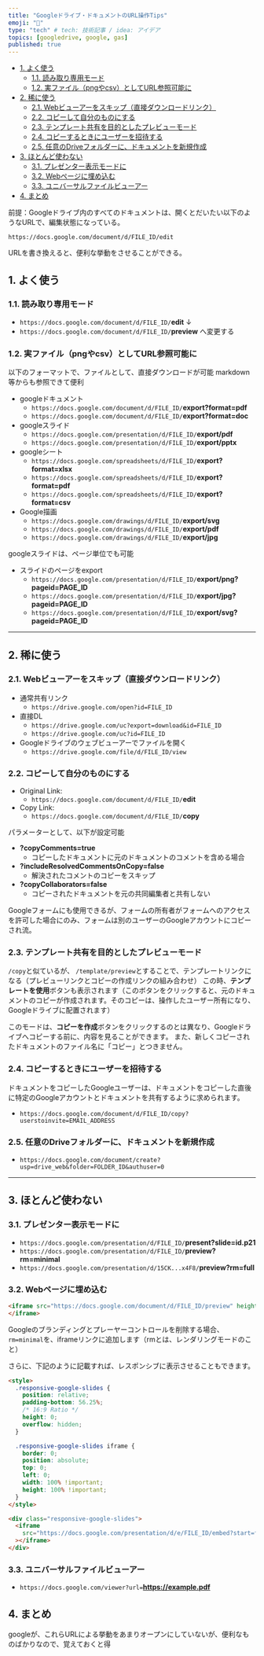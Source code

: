 ```yaml
---
title: "Googleドライブ・ドキュメントのURL操作Tips"
emoji: "🕌"
type: "tech" # tech: 技術記事 / idea: アイデア
topics: [googledrive, google, gas]
published: true
---
```


- [1. よく使う](#1.-%E3%82%88%E3%81%8F%E4%BD%BF%E3%81%86)
  - [1.1. 読み取り専用モード](#1.1.-%E8%AA%AD%E3%81%BF%E5%8F%96%E3%82%8A%E5%B0%82%E7%94%A8%E3%83%A2%E3%83%BC%E3%83%89)
  - [1.2. 実ファイル（pngやcsv）としてURL参照可能に](#1.2.-%E5%AE%9F%E3%83%95%E3%82%A1%E3%82%A4%E3%83%AB%EF%BC%88png%E3%82%84csv%EF%BC%89%E3%81%A8%E3%81%97%E3%81%A6url%E5%8F%82%E7%85%A7%E5%8F%AF%E8%83%BD%E3%81%AB)
- [2. 稀に使う](#2.-%E7%A8%80%E3%81%AB%E4%BD%BF%E3%81%86)
  - [2.1. Webビューアーをスキップ（直接ダウンロードリンク）](#2.1.-web%E3%83%93%E3%83%A5%E3%83%BC%E3%82%A2%E3%83%BC%E3%82%92%E3%82%B9%E3%82%AD%E3%83%83%E3%83%97%EF%BC%88%E7%9B%B4%E6%8E%A5%E3%83%80%E3%82%A6%E3%83%B3%E3%83%AD%E3%83%BC%E3%83%89%E3%83%AA%E3%83%B3%E3%82%AF%EF%BC%89)
  - [2.2. コピーして自分のものにする](#2.2.-%E3%82%B3%E3%83%94%E3%83%BC%E3%81%97%E3%81%A6%E8%87%AA%E5%88%86%E3%81%AE%E3%82%82%E3%81%AE%E3%81%AB%E3%81%99%E3%82%8B)
  - [2.3. テンプレート共有を目的としたプレビューモード](#2.3.-%E3%83%86%E3%83%B3%E3%83%97%E3%83%AC%E3%83%BC%E3%83%88%E5%85%B1%E6%9C%89%E3%82%92%E7%9B%AE%E7%9A%84%E3%81%A8%E3%81%97%E3%81%9F%E3%83%97%E3%83%AC%E3%83%93%E3%83%A5%E3%83%BC%E3%83%A2%E3%83%BC%E3%83%89)
  - [2.4. コピーするときにユーザーを招待する](#2.4.-%E3%82%B3%E3%83%94%E3%83%BC%E3%81%99%E3%82%8B%E3%81%A8%E3%81%8D%E3%81%AB%E3%83%A6%E3%83%BC%E3%82%B6%E3%83%BC%E3%82%92%E6%8B%9B%E5%BE%85%E3%81%99%E3%82%8B)
  - [2.5. 任意のDriveフォルダーに、ドキュメントを新規作成](#2.5.-%E4%BB%BB%E6%84%8F%E3%81%AEdrive%E3%83%95%E3%82%A9%E3%83%AB%E3%83%80%E3%83%BC%E3%81%AB%E3%80%81%E3%83%89%E3%82%AD%E3%83%A5%E3%83%A1%E3%83%B3%E3%83%88%E3%82%92%E6%96%B0%E8%A6%8F%E4%BD%9C%E6%88%90)
- [3. ほとんど使わない](#3.-%E3%81%BB%E3%81%A8%E3%82%93%E3%81%A9%E4%BD%BF%E3%82%8F%E3%81%AA%E3%81%84)
  - [3.1. プレゼンター表示モードに](#3.1.-%E3%83%97%E3%83%AC%E3%82%BC%E3%83%B3%E3%82%BF%E3%83%BC%E8%A1%A8%E7%A4%BA%E3%83%A2%E3%83%BC%E3%83%89%E3%81%AB)
  - [3.2. Webページに埋め込む](#3.2.-web%E3%83%9A%E3%83%BC%E3%82%B8%E3%81%AB%E5%9F%8B%E3%82%81%E8%BE%BC%E3%82%80)
  - [3.3. ユニバーサルファイルビューアー](#3.3.-%E3%83%A6%E3%83%8B%E3%83%90%E3%83%BC%E3%82%B5%E3%83%AB%E3%83%95%E3%82%A1%E3%82%A4%E3%83%AB%E3%83%93%E3%83%A5%E3%83%BC%E3%82%A2%E3%83%BC)
- [4. まとめ](#4.-%E3%81%BE%E3%81%A8%E3%82%81)

前提：Googleドライブ内のすべてのドキュメントは、開くとだいたい以下のようなURLで、編集状態になっている。

`https://docs.google.com/document/d/FILE_ID/edit`

URLを書き換えると、便利な挙動をさせることができる。

## 1. よく使う

### 1.1. 読み取り専用モード

- `https://docs.google.com/document/d/FILE_ID/`**edit**
  ↓
- `https://docs.google.com/document/d/FILE_ID/`**preview**
  へ変更する

### 1.2. 実ファイル（pngやcsv）としてURL参照可能に

以下のフォーマットで、ファイルとして、直接ダウンロードが可能
markdown等からも参照できて便利

- googleドキュメント
  - `https://docs.google.com/document/d/FILE_ID/`**export?format=pdf**
  - `https://docs.google.com/document/d/FILE_ID/`**export?format=doc**
- googleスライド
  - `https://docs.google.com/presentation/d/FILE_ID/`**export/pdf**
  - `https://docs.google.com/presentation/d/FILE_ID/`**export/pptx**
- googleシート
  - `https://docs.google.com/spreadsheets/d/FILE_ID/`**export?format=xlsx**
  - `https://docs.google.com/spreadsheets/d/FILE_ID/`**export?format=pdf**
  - `https://docs.google.com/spreadsheets/d/FILE_ID/`**export?format=csv**
- Google描画
  - `https://docs.google.com/drawings/d/FILE_ID/`**export/svg**
  - `https://docs.google.com/drawings/d/FILE_ID/`**export/pdf**
  - `https://docs.google.com/drawings/d/FILE_ID/`**export/jpg**

googleスライドは、ページ単位でも可能

- スライドのページをexport
  - `https://docs.google.com/presentation/d/FILE_ID/`**export/png?pageid=PAGE_ID**
  - `https://docs.google.com/presentation/d/FILE_ID/`**export/jpg?pageid=PAGE_ID**
  - `https://docs.google.com/presentation/d/FILE_ID/`**export/svg?pageid=PAGE_ID**

---

## 2. 稀に使う

### 2.1. Webビューアーをスキップ（直接ダウンロードリンク）

- 通常共有リンク
  - `https://drive.google.com/open?id=FILE_ID`
- 直接DL
  - `https://drive.google.com/uc?export=download&id=FILE_ID`
  - `https://drive.google.com/uc?id=FILE_ID`
- Googleドライブのウェブビューアーでファイルを開く
  - `https://drive.google.com/file/d/FILE_ID/view`

### 2.2. コピーして自分のものにする

- Original Link:
  - `https://docs.google.com/document/d/FILE_ID/`**edit**
- Copy Link:
  - `https://docs.google.com/document/d/FILE_ID/`**copy**

パラメーターとして、以下が設定可能

- **?copyComments=true**
  - コピーしたドキュメントに元のドキュメントのコメントを含める場合
- **?includeResolvedCommentsOnCopy=false**
  - 解決されたコメントのコピーをスキップ
- **?copyCollaborators=false**
  - コピーされたドキュメントを元の共同編集者と共有しない

Googleフォームにも使用できるが、フォームの所有者がフォームへのアクセスを許可した場合にのみ、フォームは別のユーザーのGoogleアカウントにコピーされ流。

### 2.3. テンプレート共有を目的としたプレビューモード

`/copy`と似ているが、 `/template/preview`とすることで、テンプレートリンクになる（プレビューリンクとコピーの作成リンクの組み合わせ）
この時、**テンプレートを使用**ボタンも表示されます（このボタンをクリックすると、元のドキュメントのコピーが作成されます。そのコピーは、操作したユーザー所有になり、Googleドライブに配置されます）

このモードは、**コピーを作成**ボタンをクリックするのとは異なり、Googleドライブへコピーする前に、内容を見ることができます。
また、新しくコピーされたドキュメントのファイル名に「コピー」とつきません。

### 2.4. コピーするときにユーザーを招待する

ドキュメントをコピーしたGoogleユーザーは、ドキュメントをコピーした直後に特定のGoogleアカウントとドキュメントを共有するように求められます。

- `https://docs.google.com/document/d/FILE_ID/copy?userstoinvite=EMAIL_ADDRESS`

### 2.5. 任意のDriveフォルダーに、ドキュメントを新規作成

- `https://docs.google.com/document/create?usp=drive_web&folder=FOLDER_ID&authuser=0`

---

## 3. ほとんど使わない

### 3.1. プレゼンター表示モードに

- `https://docs.google.com/presentation/d/FILE_ID/`**present?slide=id.p21**
- `https://docs.google.com/presentation/d/FILE_ID/`**preview?rm=minimal**
- `https://docs.google.com/presentation/d/15CK...x4F8/`**preview?rm=full**

### 3.2. Webページに埋め込む

```html
<iframe src="https://docs.google.com/document/d/FILE_ID/preview" height="600px" width=“800px" allowfullscreen >
</iframe>
```

Googleのブランディングとプレーヤーコントロールを削除する場合、`rm=minimal`を、iframeリンクに追加します（rmとは、レンダリングモードのこと）

さらに、下記のように記載すれば、レスポンシブに表示させることもできます。

```html
<style>
  .responsive-google-slides {
    position: relative;
    padding-bottom: 56.25%;
    /* 16:9 Ratio */
    height: 0;
    overflow: hidden;
  }

  .responsive-google-slides iframe {
    border: 0;
    position: absolute;
    top: 0;
    left: 0;
    width: 100% !important;
    height: 100% !important;
  }
</style>

<div class="responsive-google-slides">
  <iframe
    src="https://docs.google.com/presentation/d/e/FILE_ID/embed?start=false&loop=false&delayms=3000&rm=minimal"
  ></iframe>
</div>
```

### 3.3. ユニバーサルファイルビューアー

- `https://docs.google.com/viewer?url=`**https://example.pdf**

## 4. まとめ

googleが、これらURLによる挙動をあまりオープンにしていないが、便利なものばかりなので、覚えておくと得
